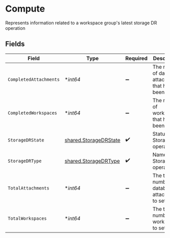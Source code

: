 # Compute

Represents information related to a workspace group's latest storage DR operation


## Fields

| Field                                                                 | Type                                                                  | Required                                                              | Description                                                           |
| --------------------------------------------------------------------- | --------------------------------------------------------------------- | --------------------------------------------------------------------- | --------------------------------------------------------------------- |
| `CompletedAttachments`                                                | **int64*                                                              | :heavy_minus_sign:                                                    | The number of database attachments that have been setup               |
| `CompletedWorkspaces`                                                 | **int64*                                                              | :heavy_minus_sign:                                                    | The number of workspaces that have been setup                         |
| `StorageDRState`                                                      | [shared.StorageDRState](../../../pkg/models/shared/storagedrstate.md) | :heavy_check_mark:                                                    | Status of Storage DR operation                                        |
| `StorageDRType`                                                       | [shared.StorageDRType](../../../pkg/models/shared/storagedrtype.md)   | :heavy_check_mark:                                                    | Name of Storage DR operation                                          |
| `TotalAttachments`                                                    | **int64*                                                              | :heavy_minus_sign:                                                    | The total number of database attachments to setup                     |
| `TotalWorkspaces`                                                     | **int64*                                                              | :heavy_minus_sign:                                                    | The total number of workspaces to setup                               |
